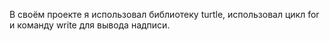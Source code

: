В своём проекте я использовал библиотеку turtle, использовал цикл for и команду write для вывода надписи.
